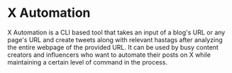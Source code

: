 <h1>X Automation</h1>
<p>X Automation is a CLI based tool that takes an input of a blog's URL or any page's URL and create tweets along with relevant hastags after analyzing the entire webpage of the provided URL. It can be used by busy content creators and influencers who want to automate their posts on X while maintaining a certain level of command in the process.</p>